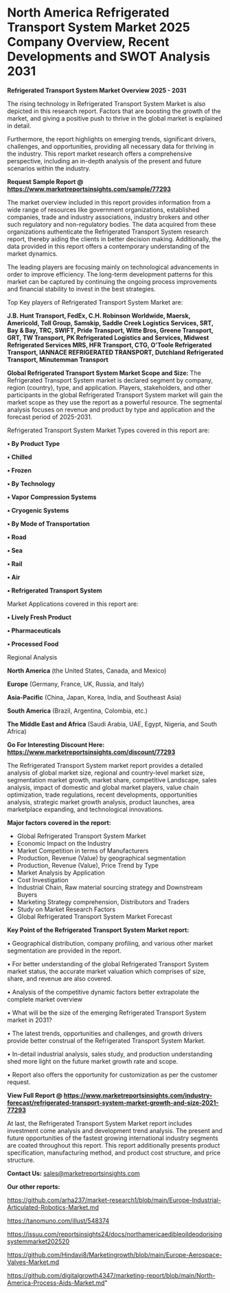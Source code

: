 # North America Refrigerated Transport System Market 2025 Company Overview, Recent Developments and SWOT Analysis 2031

<Strong> Refrigerated Transport System Market Overview 2025 - 2031</strong>

The rising technology in Refrigerated Transport System Market is also depicted in this research report. Factors that are boosting the growth of the market, and giving a positive push to thrive in the global market is explained in detail.

Furthermore, the report highlights on emerging trends, significant drivers, challenges, and opportunities, providing all necessary data for thriving in the industry. This report market research offers a comprehensive perspective, including an in-depth analysis of the present and future scenarios within the industry.

<strong>Request Sample Report @ <a href=https://www.marketreportsinsights.com/sample/77293>https://www.marketreportsinsights.com/sample/77293</a></strong>

The market overview included in this report provides information from a wide range of resources like government organizations, established companies, trade and industry associations, industry brokers and other such regulatory and non-regulatory bodies. The data acquired from these organizations authenticate the Refrigerated Transport System research report, thereby aiding the clients in better decision making. Additionally, the data provided in this report offers a contemporary understanding of the market dynamics.

The leading players are focusing mainly on technological advancements in order to improve efficiency. The long-term development patterns for this market can be captured by continuing the ongoing process improvements and financial stability to invest in the best strategies.

Top Key players of Refrigerated Transport System Market are:

<strong>J.B. Hunt Transport, FedEx, C.H. Robinson Worldwide, Maersk, Americold, Toll Group, Samskip, Saddle Creek Logistics Services, SRT, Bay & Bay, TRC, SWIFT, Pride Transport, Witte Bros, Greene Transport, GRT, TW Transport, PK Refrigerated Logistics and Services, Midwest Refrigerated Services MRS, HFR Transport, CTG, O&#39;Toole Refrigerated Transport, IANNACE REFRIGERATED TRANSPORT, Dutchland Refrigerated Transport, Minutemman Transport</strong>

<strong><b>Global Refrigerated Transport System Market Scope and Size:</b></strong>
The Refrigerated Transport System market is declared segment by company, region (country), type, and application. Players, stakeholders, and other participants in the global Refrigerated Transport System market will gain the market scope as they use the report as a powerful resource. The segmental analysis focuses on revenue and product by type and application and the forecast period of 2025-2031.

Refrigerated Transport System Market Types covered in this report are:

<strong>• By Product Type

• Chilled

• Frozen

• By Technology

• Vapor Compression Systems

• Cryogenic Systems

• By Mode of Transportation

• Road

• Sea

• Rail

• Air

• Refrigerated Transport System</strong>

Market Applications covered in this report are:

<strong>• Lively Fresh Product

• Pharmaceuticals

• Processed Food</strong> 

Regional Analysis

<strong>North America</strong> (the United States, Canada, and Mexico)

<strong>Europe</strong> (Germany, France, UK, Russia, and Italy)

<strong>Asia-Pacific</strong> (China, Japan, Korea, India, and Southeast Asia)

<strong>South America</strong> (Brazil, Argentina, Colombia, etc.)

<strong>The Middle East and Africa</strong> (Saudi Arabia, UAE, Egypt, Nigeria, and South Africa)

<strong>Go For Interesting Discount Here: <a href=https://www.marketreportsinsights.com/discount/77293>https://www.marketreportsinsights.com/discount/77293</a></strong>

The Refrigerated Transport System market report provides a detailed analysis of global market size, regional and country-level market size, segmentation market growth, market share, competitive Landscape, sales analysis, impact of domestic and global market players, value chain optimization, trade regulations, recent developments, opportunities analysis, strategic market growth analysis, product launches, area marketplace expanding, and technological innovations.

<strong><b>Major factors covered in the report:</b></strong>
<ul>
  <li>Global Refrigerated Transport System Market </li>
  <li>Economic Impact on the Industry</li>
  <li>Market Competition in terms of Manufacturers</li>
  <li>Production, Revenue (Value) by geographical segmentation</li>
  <li>Production, Revenue (Value), Price Trend by Type</li>
  <li>Market Analysis by Application</li>
  <li>Cost Investigation</li>
  <li>Industrial Chain, Raw material sourcing strategy and Downstream Buyers</li>
  <li>Marketing Strategy comprehension, Distributors and Traders</li>
  <li>Study on Market Research Factors</li>
  <li>Global Refrigerated Transport System Market Forecast</li>
</ul>

<strong><b>Key Point of the Refrigerated Transport System Market report:</b></strong>

• Geographical distribution, company profiling, and various other market segmentation are provided in the report.

• For better understanding of the global Refrigerated Transport System market status, the accurate market valuation which comprises of size, share, and revenue are also covered.

• Analysis of the competitive dynamic factors better extrapolate the complete market overview

• What will be the size of the emerging Refrigerated Transport System market in 2031?

• The latest trends, opportunities and challenges, and growth drivers provide better construal of the Refrigerated Transport System Market.

• In-detail industrial analysis, sales study, and production understanding shed more light on the future market growth rate and scope.

• Report also offers the opportunity for customization as per the customer request.

<strong><b>View Full Report @ <a href=https://www.marketreportsinsights.com/industry-forecast/refrigerated-transport-system-market-growth-and-size-2021-77293>https://www.marketreportsinsights.com/industry-forecast/refrigerated-transport-system-market-growth-and-size-2021-77293</a></b></strong>


At last, the Refrigerated Transport System Market report includes investment come analysis and development trend analysis. The present and future opportunities of the fastest growing international industry segments are coated throughout this report. This report additionally presents product specification, manufacturing method, and product cost structure, and price structure.

<strong>Contact Us:</strong>
sales@marketreportsinsights.com

<strong>Our other reports:</strong>

<a href=https://github.com/arha237/market-research1/blob/main/Europe-Industrial-Articulated-Robotics-Market.md>https://github.com/arha237/market-research1/blob/main/Europe-Industrial-Articulated-Robotics-Market.md</a>

<a href=https://tanomuno.com/illust/548374>https://tanomuno.com/illust/548374</a>

<a href=https://issuu.com/reportsinsights24/docs/northamericaedibleoildeodorisingsystemmarket202520>https://issuu.com/reportsinsights24/docs/northamericaedibleoildeodorisingsystemmarket202520</a>

<a href=https://github.com/Hindavi8/Marketingrowth/blob/main/Europe-Aerospace-Valves-Market.md>https://github.com/Hindavi8/Marketingrowth/blob/main/Europe-Aerospace-Valves-Market.md</a>

<a href=https://github.com/digitalgrowth4347/marketing-report/blob/main/North-America-Process-Aids-Market.md>https://github.com/digitalgrowth4347/marketing-report/blob/main/North-America-Process-Aids-Market.md</a>"
